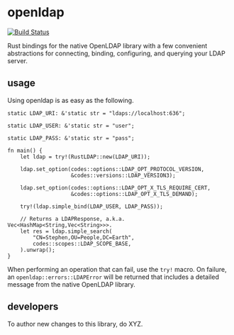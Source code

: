 # openldap

[![Build Status](https://travis-ci.org/sholsapp/rust-cldap.svg?branch=master)](https://travis-ci.org/sholsapp/rust-cldap)

Rust bindings for the native OpenLDAP library with a few convenient
abstractions for connecting, binding, configuring, and querying your LDAP
server.

## usage

Using openldap is as easy as the following.

```
static LDAP_URI: &'static str = "ldaps://localhost:636";

static LDAP_USER: &'static str = "user";

static LDAP_PASS: &'static str = "pass";

fn main() {
    let ldap = try!(RustLDAP::new(LDAP_URI));

    ldap.set_option(codes::options::LDAP_OPT_PROTOCOL_VERSION,
                    &codes::versions::LDAP_VERSION3);

    ldap.set_option(codes::options::LDAP_OPT_X_TLS_REQUIRE_CERT,
                    &codes::options::LDAP_OPT_X_TLS_DEMAND);

    try!(ldap.simple_bind(LDAP_USER, LDAP_PASS));

    // Returns a LDAPResponse, a.k.a. Vec<HashMap<String,Vec<String>>>.
    let res = ldap.simple_search(
        "CN=Stephen,OU=People,DC=Earth",
        codes::scopes::LDAP_SCOPE_BASE,
    ).unwrap();
}
```

When performing an operation that can fail, use the `try!` macro. On failure,
an `openldap::errors::LDAPError` will be returned that includes a detailed
message from the native OpenLDAP library.

## developers

To author new changes to this library, do XYZ.
